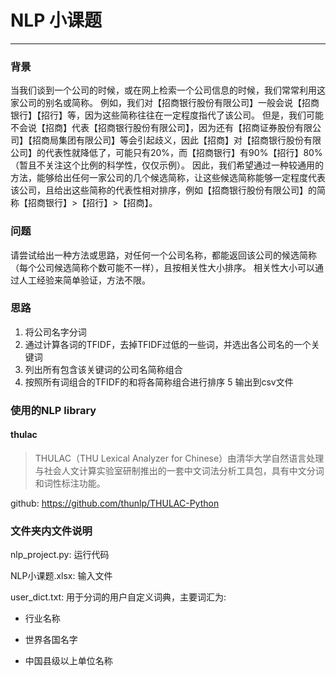 # NLP 小课题
***
### 背景
当我们谈到一个公司的时候，或在网上检索一个公司信息的时候，我们常常利用这家公司的别名或简称。
例如，我们对【招商银行股份有限公司】一般会说【招商银行】【招行】等，因为这些简称往往在一定程度指代了该公司。 但是，我们可能不会说【招商】代表【招商银行股份有限公司】，因为还有【招商证券股份有限公司】【招商局集团有限公司】等会引起歧义，因此【招商】对【招商银行股份有限公司】的代表性就降低了，可能只有20%，而【招商银行】有90%【招行】80%（暂且不关注这个比例的科学性，仅仅示例）。
因此，我们希望通过一种较通用的方法，能够给出任何一家公司的几个候选简称，让这些候选简称能够一定程度代表该公司，且给出这些简称的代表性相对排序，例如【招商银行股份有限公司】的简称【招商银行】>【招行】>【招商】。

### 问题
请尝试给出一种方法或思路，对任何一个公司名称，都能返回该公司的候选简称（每个公司候选简称个数可能不一样），且按相关性大小排序。 
相关性大小可以通过人工经验来简单验证，方法不限。

### 思路
1. 将公司名字分词
2. 通过计算各词的TFIDF，去掉TFIDF过低的一些词，并选出各公司名的一个关键词
3. 列出所有包含该关键词的公司名简称组合
4. 按照所有词组合的TFIDF的和将各简称组合进行排序
5 输出到csv文件

### 使用的NLP library
#### thulac

> THULAC（THU Lexical Analyzer for Chinese）由清华大学自然语言处理与社会人文计算实验室研制推出的一套中文词法分析工具包，具有中文分词和词性标注功能。

github: https://github.com/thunlp/THULAC-Python

### 文件夹内文件说明
nlp_project.py: 运行代码

NLP小课题.xlsx: 输入文件

user_dict.txt: 用于分词的用户自定义词典，主要词汇为:

- 行业名称

- 世界各国名字

- 中国县级以上单位名称
